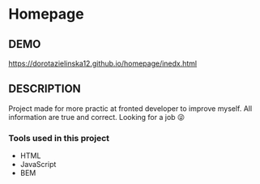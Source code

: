 # Homepage

## DEMO
https://dorotazielinska12.github.io/homepage/inedx.html

## DESCRIPTION

Project made for more practic at fronted developer to improve myself. All information are true and correct. Looking for a job 😜

### Tools used in this project

- HTML
- JavaScript
- BEM
